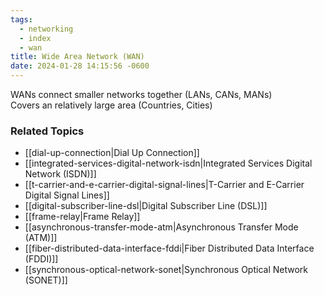 ```yaml
---
tags:
  - networking
  - index
  - wan
title: Wide Area Network (WAN)
date: 2024-01-28 14:15:56 -0600
---
```


WANs connect smaller networks together (LANs, CANs, MANs)  
Covers an relatively large area (Countries, Cities)

### Related Topics

* [[dial-up-connection|Dial Up Connection]]
* [[integrated-services-digital-network-isdn|Integrated Services Digital Network (ISDN)]]
* [[t-carrier-and-e-carrier-digital-signal-lines|T-Carrier and E-Carrier Digital Signal Lines]]
* [[digital-subscriber-line-dsl|Digital Subscriber Line (DSL)]]
* [[frame-relay|Frame Relay]]
* [[asynchronous-transfer-mode-atm|Asynchronous Transfer Mode (ATM)]]
* [[fiber-distributed-data-interface-fddi|Fiber Distributed Data Interface (FDDI)]]
* [[synchronous-optical-network-sonet|Synchronous Optical Network (SONET)]]
